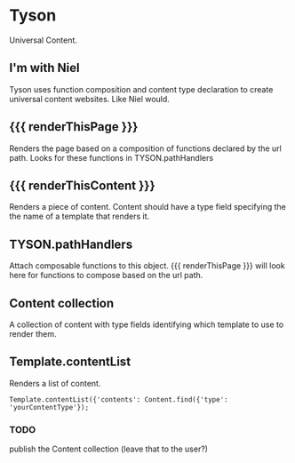 Tyson
=====

Universal Content.

I'm with Niel
-------------

Tyson uses function composition and content type declaration to create universal
content websites. Like Niel would.

## {{{ renderThisPage }}}
Renders the page based on a composition of functions declared by the url path.
Looks for these functions in TYSON.pathHandlers

## {{{ renderThisContent }}}
Renders a piece of content. Content should have a type field specifying the
the name of a template that renders it.

## TYSON.pathHandlers
Attach composable functions to this object. {{{ renderThisPage }}} will look
here for functions to compose based on the url path.

## Content collection
A collection of content with type fields identifying which template to use to
render them.

## Template.contentList
Renders a list of content.

    Template.contentList({'contents': Content.find({'type': 'yourContentType'});

### TODO
publish the Content collection (leave that to the user?)
